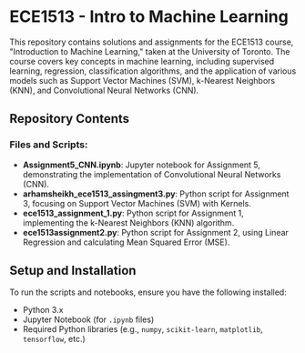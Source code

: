 # ECE1513 - Intro to Machine Learning

This repository contains solutions and assignments for the ECE1513 course, "Introduction to Machine Learning," taken at the University of Toronto. The course covers key concepts in machine learning, including supervised learning, regression, classification algorithms, and the application of various models such as Support Vector Machines (SVM), k-Nearest Neighbors (KNN), and Convolutional Neural Networks (CNN).

## Repository Contents

### Files and Scripts:

- **Assignment5_CNN.ipynb**: Jupyter notebook for Assignment 5, demonstrating the implementation of Convolutional Neural Networks (CNN).
- **arhamsheikh_ece1513_assingment3.py**: Python script for Assignment 3, focusing on Support Vector Machines (SVM) with Kernels.
- **ece1513_assignment_1.py**: Python script for Assignment 1, implementing the k-Nearest Neighbors (KNN) algorithm.
- **ece1513assignment2.py**: Python script for Assignment 2, using Linear Regression and calculating Mean Squared Error (MSE).

## Setup and Installation

To run the scripts and notebooks, ensure you have the following installed:

- Python 3.x
- Jupyter Notebook (for `.ipynb` files)
- Required Python libraries (e.g., `numpy`, `scikit-learn`, `matplotlib`, `tensorflow`, etc.)

